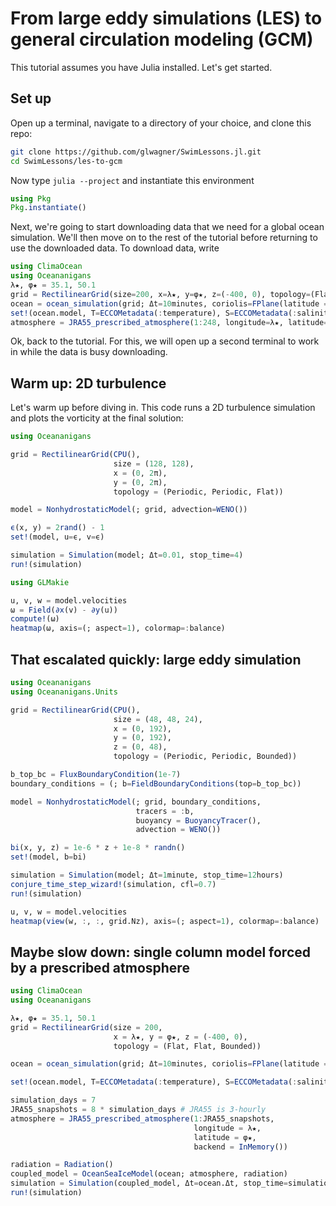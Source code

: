 # From large eddy simulations (LES) to general circulation modeling (GCM)

This tutorial assumes you have Julia installed.
Let's get started.

## Set up

Open up a terminal, navigate to a directory of your choice, and clone this repo:

```bash
git clone https://github.com/glwagner/SwimLessons.jl.git
cd SwimLessons/les-to-gcm
```

Now type `julia --project` and instantiate this environment

```julia
using Pkg
Pkg.instantiate()
```

Next, we're going to start downloading data that we need for a global ocean simulation.
We'll then move on to the rest of the tutorial before returning to use the downloaded data.
To download data, write

```julia
using ClimaOcean
using Oceananigans
λ★, φ★ = 35.1, 50.1
grid = RectilinearGrid(size=200, x=λ★, y=φ★, z=(-400, 0), topology=(Flat, Flat, Bounded))
ocean = ocean_simulation(grid; Δt=10minutes, coriolis=FPlane(latitude = φ★))
set!(ocean.model, T=ECCOMetadata(:temperature), S=ECCOMetadata(:salinity))
atmosphere = JRA55_prescribed_atmosphere(1:248, longitude=λ★, latitude=φ★, backend=InMemory())
```

Ok, back to the tutorial. 
For this, we will open up a second terminal to work in while the data is busy downloading.

## Warm up: 2D turbulence

Let's warm up before diving in. This code runs a 2D turbulence simulation and plots the vorticity at the final solution:

```julia
using Oceananigans

grid = RectilinearGrid(CPU(),
                       size = (128, 128),
                       x = (0, 2π),
                       y = (0, 2π),
                       topology = (Periodic, Periodic, Flat))

model = NonhydrostaticModel(; grid, advection=WENO())

ϵ(x, y) = 2rand() - 1
set!(model, u=ϵ, v=ϵ)

simulation = Simulation(model; Δt=0.01, stop_time=4)
run!(simulation)

using GLMakie

u, v, w = model.velocities
ω = Field(∂x(v) - ∂y(u))
compute!(ω)
heatmap(ω, axis=(; aspect=1), colormap=:balance)
```

## That escalated quickly: large eddy simulation

```julia
using Oceananigans
using Oceananigans.Units

grid = RectilinearGrid(CPU(),
                       size = (48, 48, 24),
                       x = (0, 192),
                       y = (0, 192),
                       z = (0, 48),
                       topology = (Periodic, Periodic, Bounded))

b_top_bc = FluxBoundaryCondition(1e-7)
boundary_conditions = (; b=FieldBoundaryConditions(top=b_top_bc))

model = NonhydrostaticModel(; grid, boundary_conditions,
                            tracers = :b,
                            buoyancy = BuoyancyTracer(),
                            advection = WENO())

bi(x, y, z) = 1e-6 * z + 1e-8 * randn()
set!(model, b=bi)

simulation = Simulation(model; Δt=1minute, stop_time=12hours)
conjure_time_step_wizard!(simulation, cfl=0.7)
run!(simulation)

u, v, w = model.velocities
heatmap(view(w, :, :, grid.Nz), axis=(; aspect=1), colormap=:balance)
```

## Maybe slow down: single column model forced by a prescribed atmosphere

```julia
using ClimaOcean
using Oceananigans

λ★, φ★ = 35.1, 50.1
grid = RectilinearGrid(size = 200,
                       x = λ★, y = φ★, z = (-400, 0),
                       topology = (Flat, Flat, Bounded))

ocean = ocean_simulation(grid; Δt=10minutes, coriolis=FPlane(latitude = φ★))

set!(ocean.model, T=ECCOMetadata(:temperature), S=ECCOMetadata(:salinity))

simulation_days = 7
JRA55_snapshots = 8 * simulation_days # JRA55 is 3-hourly
atmosphere = JRA55_prescribed_atmosphere(1:JRA55_snapshots,
                                         longitude = λ★,
                                         latitude = φ★,
                                         backend = InMemory())

radiation = Radiation()
coupled_model = OceanSeaIceModel(ocean; atmosphere, radiation)
simulation = Simulation(coupled_model, Δt=ocean.Δt, stop_time=simulation_days*days)
run!(simulation)
```



